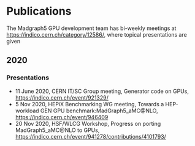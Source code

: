 # Publications

The Madgraph5 GPU development team has bi-weekly meetings at <a href="https://indico.cern.ch/category/12586/" target="_blank">https://indico.cern.ch/category/12586/</a>, where topical presentations are given

## 2020

### Presentations

- 11 June 2020, CERN IT/SC Group meeting, Generator code on GPUs, <a href="https://indico.cern.ch/event/921329/" target="_blank">https://indico.cern.ch/event/921329/</a>
- 5 Nov 2020, HEPiX Benchmarking WG meeting, Towards a HEP-workload GEN GPU benchmark:MadGraph5_aMC@NLO, <a href="https://indico.cern.ch/event/946409" target="_blank">https://indico.cern.ch/event/946409</a>
- 20 Nov 2020, HSF/WLCG Workshop, Progress on porting MadGraph5_aMC@NLO to GPUs, <a href="https://indico.cern.ch/event/941278/contributions/4101793/" target="_blank">https://indico.cern.ch/event/941278/contributions/4101793/</a>

